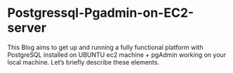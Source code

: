 # Postgressql-Pgadmin-on-EC2-server
This Blog aims to get up and running a fully functional platform with PostgreSQL  installed on UBUNTU ec2 machine + pgAdmin working on your local machine. Let’s briefly describe these elements.
